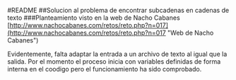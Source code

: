 #README
##Solucion al problema de encontrar subcadenas en cadenas de texto
###Planteamiento visto en la web de Nacho Cabanes [http://www.nachocabanes.com/retos/reto.php?n=017](http://www.nachocabanes.com/retos/reto.php?n=017 "Web de Nacho Cabanes")

Evidentemente, falta adaptar la entrada a un archivo de texto al igual que la salida. Por el momento el proceso inicia con variables definidas de forma interna en el coodigo pero el funcionamiento ha sido comprobado.